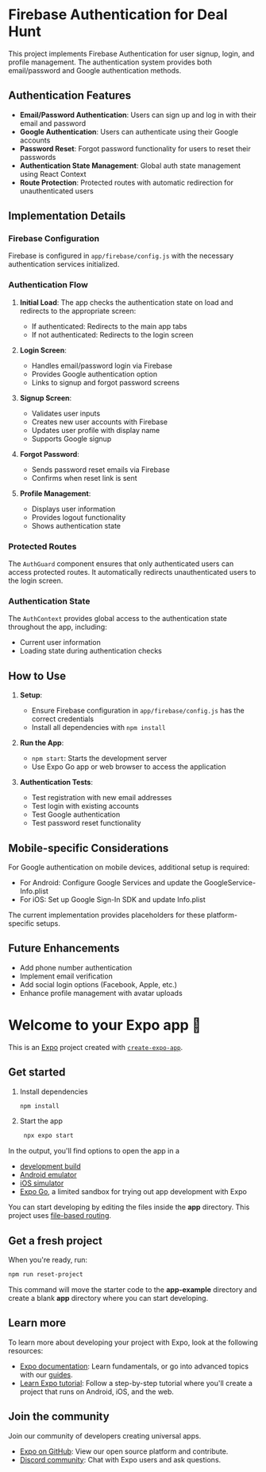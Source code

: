 # Firebase Authentication for Deal Hunt

This project implements Firebase Authentication for user signup, login, and profile management. The authentication system provides both email/password and Google authentication methods.

## Authentication Features

- **Email/Password Authentication**: Users can sign up and log in with their email and password
- **Google Authentication**: Users can authenticate using their Google accounts
- **Password Reset**: Forgot password functionality for users to reset their passwords
- **Authentication State Management**: Global auth state management using React Context
- **Route Protection**: Protected routes with automatic redirection for unauthenticated users

## Implementation Details

### Firebase Configuration

Firebase is configured in `app/firebase/config.js` with the necessary authentication services initialized.

### Authentication Flow

1. **Initial Load**: The app checks the authentication state on load and redirects to the appropriate screen:

   - If authenticated: Redirects to the main app tabs
   - If not authenticated: Redirects to the login screen

2. **Login Screen**:

   - Handles email/password login via Firebase
   - Provides Google authentication option
   - Links to signup and forgot password screens

3. **Signup Screen**:

   - Validates user inputs
   - Creates new user accounts with Firebase
   - Updates user profile with display name
   - Supports Google signup

4. **Forgot Password**:

   - Sends password reset emails via Firebase
   - Confirms when reset link is sent

5. **Profile Management**:
   - Displays user information
   - Provides logout functionality
   - Shows authentication state

### Protected Routes

The `AuthGuard` component ensures that only authenticated users can access protected routes. It automatically redirects unauthenticated users to the login screen.

### Authentication State

The `AuthContext` provides global access to the authentication state throughout the app, including:

- Current user information
- Loading state during authentication checks

## How to Use

1. **Setup**:

   - Ensure Firebase configuration in `app/firebase/config.js` has the correct credentials
   - Install all dependencies with `npm install`

2. **Run the App**:

   - `npm start`: Starts the development server
   - Use Expo Go app or web browser to access the application

3. **Authentication Tests**:
   - Test registration with new email addresses
   - Test login with existing accounts
   - Test Google authentication
   - Test password reset functionality

## Mobile-specific Considerations

For Google authentication on mobile devices, additional setup is required:

- For Android: Configure Google Services and update the GoogleService-Info.plist
- For iOS: Set up Google Sign-In SDK and update Info.plist

The current implementation provides placeholders for these platform-specific setups.

## Future Enhancements

- Add phone number authentication
- Implement email verification
- Add social login options (Facebook, Apple, etc.)
- Enhance profile management with avatar uploads

# Welcome to your Expo app 👋

This is an [Expo](https://expo.dev) project created with [`create-expo-app`](https://www.npmjs.com/package/create-expo-app).

## Get started

1. Install dependencies

   ```bash
   npm install
   ```

2. Start the app

   ```bash
    npx expo start
   ```

In the output, you'll find options to open the app in a

- [development build](https://docs.expo.dev/develop/development-builds/introduction/)
- [Android emulator](https://docs.expo.dev/workflow/android-studio-emulator/)
- [iOS simulator](https://docs.expo.dev/workflow/ios-simulator/)
- [Expo Go](https://expo.dev/go), a limited sandbox for trying out app development with Expo

You can start developing by editing the files inside the **app** directory. This project uses [file-based routing](https://docs.expo.dev/router/introduction).

## Get a fresh project

When you're ready, run:

```bash
npm run reset-project
```

This command will move the starter code to the **app-example** directory and create a blank **app** directory where you can start developing.

## Learn more

To learn more about developing your project with Expo, look at the following resources:

- [Expo documentation](https://docs.expo.dev/): Learn fundamentals, or go into advanced topics with our [guides](https://docs.expo.dev/guides).
- [Learn Expo tutorial](https://docs.expo.dev/tutorial/introduction/): Follow a step-by-step tutorial where you'll create a project that runs on Android, iOS, and the web.

## Join the community

Join our community of developers creating universal apps.

- [Expo on GitHub](https://github.com/expo/expo): View our open source platform and contribute.
- [Discord community](https://chat.expo.dev): Chat with Expo users and ask questions.
